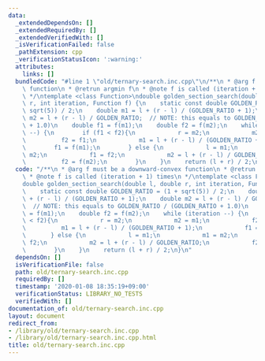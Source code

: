 ```yaml
---
data:
  _extendedDependsOn: []
  _extendedRequiredBy: []
  _extendedVerifiedWith: []
  _isVerificationFailed: false
  _pathExtension: cpp
  _verificationStatusIcon: ':warning:'
  attributes:
    links: []
  bundledCode: "#line 1 \"old/ternary-search.inc.cpp\"\n/**\n * @arg f must be a downward-convex\
    \ function\n * @retrun argmin f\n * @note f is called (iteration + 1) times\n\
    \ */\ntemplate <class Function>\ndouble golden_section_search(double l, double\
    \ r, int iteration, Function f) {\n    static const double GOLDEN_RATIO = (1 +\
    \ sqrt(5)) / 2;\n    double m1 = l + (r - l) / (GOLDEN_RATIO + 1);\n    double\
    \ m2 = l + (r - l) / GOLDEN_RATIO;  // NOTE: this equals to GOLDEN_RATIO / (GOLDEN_RATIO\
    \ + 1.0)\n    double f1 = f(m1);\n    double f2 = f(m2);\n    while (iteration\
    \ --) {\n        if (f1 < f2){\n            r = m2;\n            m2 = m1;\n  \
    \          f2 = f1;\n            m1 = l + (r - l) / (GOLDEN_RATIO + 1);\n    \
    \        f1 = f(m1);\n        } else {\n            l = m1;\n            m1 =\
    \ m2;\n            f1 = f2;\n            m2 = l + (r - l) / GOLDEN_RATIO;\n  \
    \          f2 = f(m2);\n        }\n    }\n    return (l + r) / 2;\n}\n"
  code: "/**\n * @arg f must be a downward-convex function\n * @retrun argmin f\n\
    \ * @note f is called (iteration + 1) times\n */\ntemplate <class Function>\n\
    double golden_section_search(double l, double r, int iteration, Function f) {\n\
    \    static const double GOLDEN_RATIO = (1 + sqrt(5)) / 2;\n    double m1 = l\
    \ + (r - l) / (GOLDEN_RATIO + 1);\n    double m2 = l + (r - l) / GOLDEN_RATIO;\
    \  // NOTE: this equals to GOLDEN_RATIO / (GOLDEN_RATIO + 1.0)\n    double f1\
    \ = f(m1);\n    double f2 = f(m2);\n    while (iteration --) {\n        if (f1\
    \ < f2){\n            r = m2;\n            m2 = m1;\n            f2 = f1;\n  \
    \          m1 = l + (r - l) / (GOLDEN_RATIO + 1);\n            f1 = f(m1);\n \
    \       } else {\n            l = m1;\n            m1 = m2;\n            f1 =\
    \ f2;\n            m2 = l + (r - l) / GOLDEN_RATIO;\n            f2 = f(m2);\n\
    \        }\n    }\n    return (l + r) / 2;\n}\n"
  dependsOn: []
  isVerificationFile: false
  path: old/ternary-search.inc.cpp
  requiredBy: []
  timestamp: '2020-01-08 18:35:19+09:00'
  verificationStatus: LIBRARY_NO_TESTS
  verifiedWith: []
documentation_of: old/ternary-search.inc.cpp
layout: document
redirect_from:
- /library/old/ternary-search.inc.cpp
- /library/old/ternary-search.inc.cpp.html
title: old/ternary-search.inc.cpp
---
```

